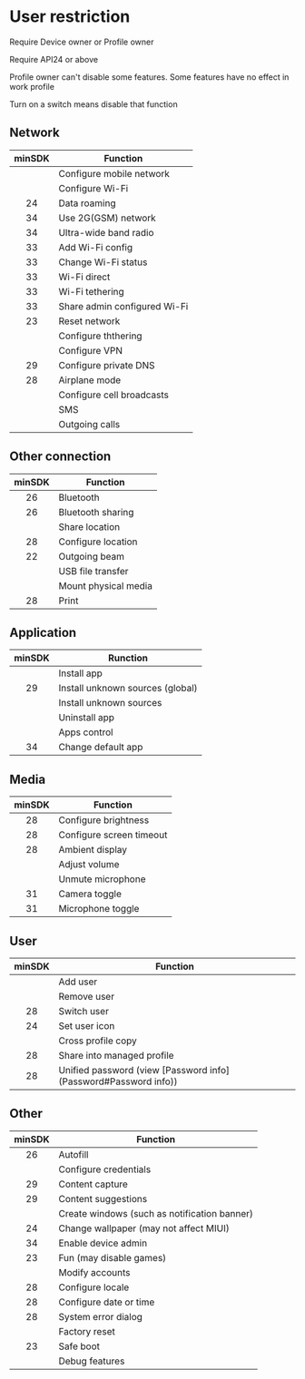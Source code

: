 # User restriction

Require Device owner or Profile owner

Require API24 or above

Profile owner can't disable some features. Some features have no effect in work profile

Turn on a switch means disable that function

## Network

| minSDK | Function              |
|:------:|-----------------|
|        | Configure mobile network          |
|        | Configure Wi-Fi         |
|   24   | Data roaming            |
|   34   | Use 2G(GSM) network       |
|   34   | Ultra-wide band radio         |
|   33   | Add Wi-Fi config       |
|   33   | Change Wi-Fi status       |
|   33   | Wi-Fi direct         |
|   33   | Wi-Fi tethering         |
|   33   | Share admin configured Wi-Fi |
|   23   | Reset network            |
|        | Configure ththering          |
|        | Configure VPN           |
|   29   | Configure private DNS         |
|   28   | Airplane mode             |
|        | Configure cell broadcasts          |
|        | SMS              |
|        | Outgoing calls            |

## Other connection

| minSDK | Function      |
|:------:|---------|
|   26   | Bluetooth      |
|   26   | Bluetooth sharing    |
|        | Share location    |
|   28   | Configure location  |
|   22   | Outgoing beam  |
|        | USB file transfer |
|        | Mount physical media  |
|   28   | Print      |

## Application

| minSDK | Runction           |
|:------:|--------------|
|        | Install app         |
|   29   | Install unknown sources (global) |
|        | Install unknown sources     |
|        | Uninstall app         |
|        | Apps control         |
|   34   | Change default app      |

## Media

| minSDK | Function        |
|:------:|-----------|
|   28   | Configure brightness      |
|   28   | Configure screen timeout|
|   28   | Ambient display      |
|        | Adjust volume      |
|        | Unmute microphone   |
|   31   | Camera toggle |
|   31   | Microphone toggle |

## User

| minSDK | Function     |
|:------:|-------------------|
|        | Add user |
|        | Remove user    |
|   28   | Switch user |
|   24   | Set user icon |
|        | Cross profile copy |
|   28   | Share into managed profile |
|   28   | Unified password (view [Password info](Password#Password info))|

## Other

| minSDK | Function                           |
|:------:|------------------------------|
|   26   | Autofill                       |
|        | Configure credentials                 |
|   29   | Content capture                   |
|   29   | Content suggestions                   |
|        | Create windows (such as notification banner)                |
|   24   | Change wallpaper (may not affect MIUI)           |
|   34   | Enable device admin |
|   23   | Fun (may disable games)   |
|        | Modify accounts                       |
|   28   | Configure locale                         |
|   28   | Configure date or time                 |
|   28   | System error dialog |
|        | Factory reset                       |
|   23   | Safe boot   |
|        | Debug features                         |

